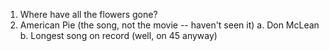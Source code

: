 1. Where have all the flowers gone?
2. American Pie (the song, not the movie -- haven't seen it)
   a. Don McLean
   b. Longest song on record (well, on 45 anyway)

